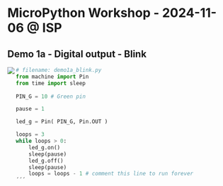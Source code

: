 # MicroPython Workshop - 2024-11-06 @ ISP


## Demo 1a - Digital output - Blink
<img align="left" with="100" src="https://github.com/user-attachments/assets/af4d2c6e-24a3-4919-a20c-a1978e68c92e">

```Python
# filename: demo1a_blink.py
from machine import Pin
from time import sleep
 
PIN_G = 10 # Green pin

pause = 1

led_g = Pin( PIN_G, Pin.OUT ) 

loops = 3
while loops > 0:
    led_g.on()
    sleep(pause)
    led_g.off()
    sleep(pause)
    loops = loops - 1 # comment this line to run forever
´´´
